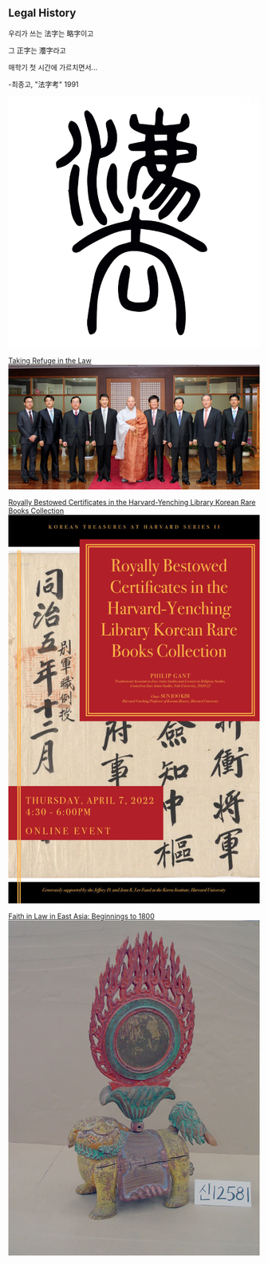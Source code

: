 ## Legal History

우리가 쓰는 法字는 略字이고  

그 正字는 灋字라고  

매학기 첫 시간에 가르치면서...  


-최종고, "法字考" 1991  

  

<img src="images/fazi.png?raw=true"/>


[Taking Refuge in the Law](https://dash.harvard.edu/handle/1/37368169)
<img src="images/109425_44939.jpeg?raw=true"/>

[Royally Bestowed Certificates in the Harvard-Yenching Library Korean Rare Books Collection](https://korea.fas.harvard.edu/event/royallybestowedcertificates)
<img src="images/kt_certs.jpeg?raw=true"/>

[Faith in Law in East Asia: Beginnings to 1800](https://courses.yale.edu/?keyword=east%20404&srcdb=202103)
<img src="images/HTKD.jpg?raw=true"/>
